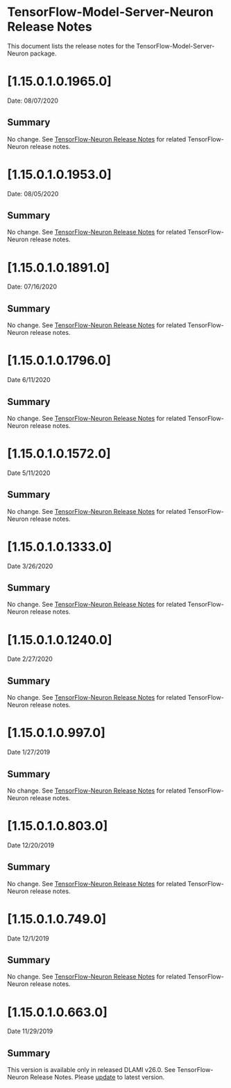 # TensorFlow-Model-Server-Neuron Release Notes

This document lists the release notes for the TensorFlow-Model-Server-Neuron package.


# [1.15.0.1.0.1965.0]

Date: 08/07/2020

## Summary

No change.  See [TensorFlow-Neuron Release Notes](./tensorflow-neuron.md) for related TensorFlow-Neuron release notes.




# [1.15.0.1.0.1953.0]

Date: 08/05/2020

## Summary

No change.  See [TensorFlow-Neuron Release Notes](./tensorflow-neuron.md) for related TensorFlow-Neuron release notes.



# [1.15.0.1.0.1891.0]

Date: 07/16/2020

## Summary

No change.  See [TensorFlow-Neuron Release Notes](./tensorflow-neuron.md) for related TensorFlow-Neuron release notes.


# [1.15.0.1.0.1796.0]

Date 6/11/2020

## Summary

No change.  See [TensorFlow-Neuron Release Notes](./tensorflow-neuron.md) for related TensorFlow-Neuron release notes.

# [1.15.0.1.0.1572.0]

Date 5/11/2020

## Summary

No change.  See [TensorFlow-Neuron Release Notes](./tensorflow-neuron.md) for related TensorFlow-Neuron release notes.

# [1.15.0.1.0.1333.0]

Date 3/26/2020

## Summary

No change.  See [TensorFlow-Neuron Release Notes](./tensorflow-neuron.md) for related TensorFlow-Neuron release notes.

# [1.15.0.1.0.1240.0]

Date 2/27/2020

## Summary

No change.  See [TensorFlow-Neuron Release Notes](./tensorflow-neuron.md) for related TensorFlow-Neuron release notes.
 
# [1.15.0.1.0.997.0]

Date 1/27/2019

## Summary

No change.  See [TensorFlow-Neuron Release Notes](./tensorflow-neuron.md) for related TensorFlow-Neuron release notes.
 

# [1.15.0.1.0.803.0]

Date 12/20/2019

## Summary

No change.  See [TensorFlow-Neuron Release Notes](./tensorflow-neuron.md) for related TensorFlow-Neuron release notes.


# [1.15.0.1.0.749.0]

Date 12/1/2019

## Summary

No change.  See [TensorFlow-Neuron Release Notes](./tensorflow-neuron.md) for related TensorFlow-Neuron release notes.


# [1.15.0.1.0.663.0]

Date 11/29/2019

## Summary

This version is available only in released DLAMI v26.0. See TensorFlow-Neuron Release Notes. Please [update](./dlami-release-notes.md#known-issues) to latest version.
